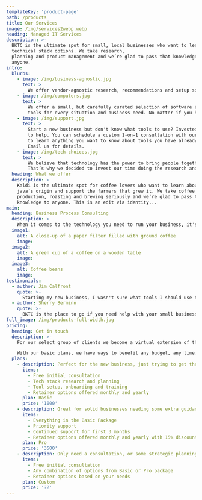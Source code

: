 ```yaml
---
templateKey: 'product-page'
path: /products
title: Our Services
image: /img/services2webp.webp
heading: Managed IT Services
description: >-
  BKTC is the ultimate spot for small, local businesses who want to learn about their
  technical stack options. We take research,
  planning and product management and we’re glad to pass that knowledge to
  anyone.
intro:
  blurbs:
    - image: /img/business-agnostic.jpg
      text: >
        We offer vendor-agnostic research, recommendations and setup so you can rest assured you get the best tools to fit your business needs at the best cost.
    - image: /img/computers.jpg
      text: >
        We offer a small, but carefully curated selection of software and
        tools for every situation and business need. No matter if you have been running your businesses for a while or just got started, you’ll find a tech stack to fall in love with through our guidance.
    - image: /img/support.jpg
      text: >
        Start a new business but don't know what tools to use? Invested in new tools already but feel unsure about how well you use them? Don't worry, we’re here
        to help. You can schedule a custom 1-on-1 consultation with our technical consultants
        to learn anything you want to know about tools you have already, or what tools you should use and how to use them.
        Email us for details.
    - image: /img/tech-choices.jpg
      text: >
        We believe that technology has the power to bring people together.
        That’s why we decided to invest our time doing the research and planning for small businesses in particular, to improve their work flow and connectivity with employees and customers alike.
  heading: What we offer
  description: >
    Kaldi is the ultimate spot for coffee lovers who want to learn about their
    java’s origin and support the farmers that grew it. We take coffee
    production, roasting and brewing seriously and we’re glad to pass that
    knowledge to anyone. This is an edit via identity...
main:
  heading: Business Process Consulting
  description: >
    When it comes to the technology you need to run your business, it's hard to make sense of all the options. BitKing Technical Consulting does more than just provide technology infrastructure solutions - we are part IT consulting and part small business consulting firm. We solve real business challenges using technology as a tool.
  image1:
    alt: A close-up of a paper filter filled with ground coffee
    image: 
  image2:
    alt: A green cup of a coffee on a wooden table
    image: 
  image3:
    alt: Coffee beans
    image: 
testimonials:
  - author: Jim Calfront
    quote: >-
      Starting my new business, I wasn't sure what tools I should use to keep track of clients. BKTC not only helped me pick what to use, but set it up and trained my staff on how to optimize the tools we set up.
  - author: Sherry Berminn
    quote: >-
      BKTC is the place to go if you need help with your small business to set up technology you aren't used to using. They made the process easy and laid out a plan for us for future use.
full_image: /img/products-full-width.jpg
pricing:
  heading: Get in touch
  description: >-
    For our select group of clients we become a virtual extension of their businesses, helping them develop and maintain a technology strategy that aligns with their business needs and goals.

    With our basic plans, we have ways to benefit any budget, any time.
  plans:
    - description: Perfect for the new business, just trying to get their tech stack started.
      items:
        - Free initial consultation
        - Tech stack research and planning
        - Tool setup, onboarding and training
        - Retainer options offered monthly and yearly
      plan: Basic
      price: '1000'
    - description: Great for solid businesses needing some extra guidance or fresh eyes
      items:
        - Everything in the Basic Package
        - Priority support
        - Continued support for first 3 months
        - Retainer options offered monthly and yearly with 15% discount
      plan: Pro
      price: '3500'
    - description: Only need a consultation, or some strategic planning assistance? Try our custom plan
      items:
        - Free initial consultation
        - Any combination of options from Basic or Pro package
        - Retainer options based on your needs
      plan: Custom
      price: '??'
---
```

